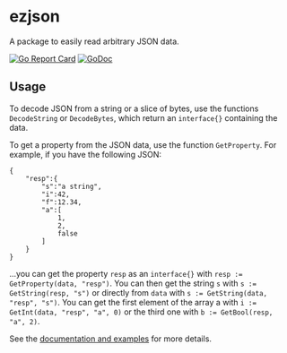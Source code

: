 # ezjson
A package to easily read arbitrary JSON data.

[![Go Report Card](https://goreportcard.com/badge/github.com/nieware/ezjson)](https://goreportcard.com/report/github.com/nieware/ezjson)
[![GoDoc](https://godoc.org/github.com/nieware/ezjson?status.svg)](https://godoc.org/github.com/nieware/ezjson)

## Usage

To decode JSON from a string or a slice of bytes, use the functions `DecodeString` or `DecodeBytes`, which return an `interface{}` containing the data.

To get a property from the JSON data, use the function `GetProperty`. For example, if you have the following JSON:

    {
        "resp":{
            "s":"a string",
            "i":42,
            "f":12.34,
            "a":[
                1,
                2,
                false
            ]
        }
    }

...you can get the property `resp` as an `interface{}` with `resp := GetProperty(data, "resp")`. You can then get the string `s` with `s := GetString(resp, "s")` or directly from `data` with `s := GetString(data, "resp", "s")`. You can get the first element of the array a with `i := GetInt(data, "resp", "a", 0)` or the third one with `b := GetBool(resp, "a", 2)`.

See the [documentation and examples](https://godoc.org/github.com/nieware/ezjson) for more details.